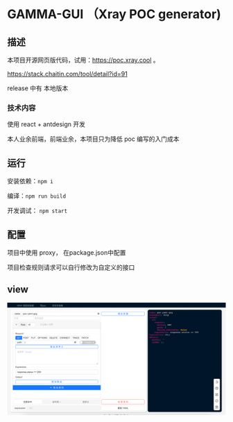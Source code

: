 # GAMMA-GUI （Xray POC generator)

## 描述
本项目开源网页版代码，试用：https://poc.xray.cool 。

https://stack.chaitin.com/tool/detail?id=91

release 中有 本地版本

### 技术内容

使用 react + antdesign 开发

本人业余前端，前端业余，本项目只为降低 poc 编写的入门成本

## 运行

安装依赖：`npm i`

编译：`npm run build`

开发调试： `npm start`

## 配置

项目中使用 proxy， 在package.json中配置

项目检查规则请求可以自行修改为自定义的接口

## view
![img.png](img.png)
